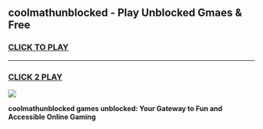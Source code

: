 
## coolmathunblocked - Play Unblocked Gmaes & Free
<h3>
<a href="https://news.freeplayer.one?title=coolmathunblocked&ref=23F">CLICK TO PLAY</a></h3>
<hr>

<h3>
<a href="https://news.freeplayer.one?title=coolmathunblocked&ref=23F">CLICK 2 PLAY</a>
  
</h3>

<a href="https://news.freeplayer.one?title=coolmathunblocked&ref=23F/"><img src="https://clearcache.store/games.png"></a>


**coolmathunblocked games unblocked: Your Gateway to Fun and Accessible Online Gaming**
